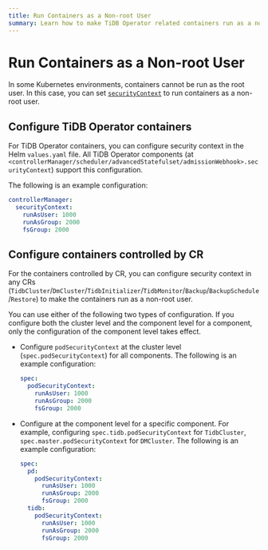 ```yaml
---
title: Run Containers as a Non-root User
summary: Learn how to make TiDB Operator related containers run as a non-root user.
---
```


# Run Containers as a Non-root User

In some Kubernetes environments, containers cannot be run as the root user. In this case, you can set [`securityContext`](https://kubernetes.io/docs/tasks/configure-pod-container/security-context/#set-the-security-context-for-a-pod) to run containers as a non-root user.

## Configure TiDB Operator containers

For TiDB Operator containers, you can configure security context in the Helm `values.yaml` file. All TiDB Operator components (at `<controllerManager/scheduler/advancedStatefulset/admissionWebhook>.securityContext`) support this configuration.

The following is an example configuration:

```yaml
controllerManager:
  securityContext:
    runAsUser: 1000
    runAsGroup: 2000
    fsGroup: 2000
```

## Configure containers controlled by CR

For the containers controlled by CR, you can configure security context in any CRs (`TidbCluster`/`DmCluster`/`TidbInitializer`/`TidbMonitor`/`Backup`/`BackupSchedule`/`Restore`) to make the containers run as a non-root user.

You can use either of the following two types of configuration. If you configure both the cluster level and the component level for a component, only the configuration of the component level takes effect.

- Configure `podSecurityContext` at the cluster level (`spec.podSecurityContext`) for all components. The following is an example configuration:

    ```yaml
    spec:
      podSecurityContext:
        runAsUser: 1000
        runAsGroup: 2000
        fsGroup: 2000
    ```

- Configure at the component level for a specific component. For example, configuring  `spec.tidb.podSecurityContext` for `TidbCluster`, `spec.master.podSecurityContext` for `DMCluster`. The following is an example configuration:

    ```yaml
    spec:
      pd:
        podSecurityContext:
          runAsUser: 1000
          runAsGroup: 2000
          fsGroup: 2000
      tidb:
        podSecurityContext:
          runAsUser: 1000
          runAsGroup: 2000
          fsGroup: 2000
    ```
